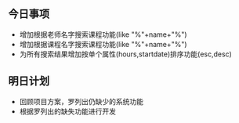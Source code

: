 ## 今日事项
* 增加根据老师名字搜索课程功能(like "%"+name+"%")
* 增加根据课程名字搜索课程功能(like "%"+name+"%")
* 为所有搜索结果增加按单个属性(hours,startdate)排序功能(esc,desc)
## 明日计划
* 回顾项目方案，罗列出仍缺少的系统功能
* 根据罗列出的缺失功能进行开发